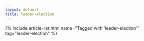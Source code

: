 ```yaml
---
layout: default
title: leader-election
---
```


{% include article-list.html name="Tagged with 'leader-election'" tag="leader-election" %}
